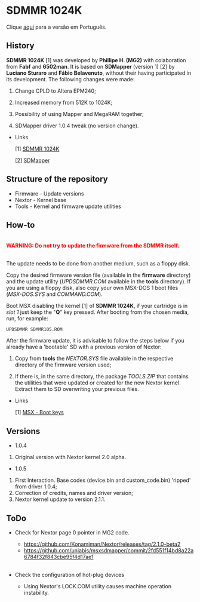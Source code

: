 # SDMMR 1024K

Clique [aqui](readme_pt-br.md) para a versão em Português.

## History

**SDMMR 1024K** [1] was developed by **Phillipe H. (MG2)** with colaboration from **Fabf** and **6502man**. It is based on **SDMapper** (version 1) [2] by **Luciano Sturaro** and **Fábio Belavenuto**, without their having participated in its development. The following changes were made:

1. Change CPLD to Altera EPM240;

2. Increased memory from 512K to 1024K;

3. Possibility of using Mapper and MegaRAM together;

4. SDMapper driver 1.0.4 tweak (no version change).
* Links
  
   [1] [SDMMR 1024K](http://mymsx2.free.fr/montages/Cartouche_SD_MMR_1024K/cartouche_sdmmr_1024k.html)
  
   [2] [SDMapper](https://github.com/fbelavenuto/msxsdmapper/)

## Structure of the repository

- Firmware - Update versions
- Nextor - Kernel base
- Tools - Kernel and firmware update utilities

## How-to

<br><span style="color:red">**WARNING: Do not try to update the firmware from the SDMMR itself.**</span><br><br>

The update needs to be done from another medium, such as a floppy disk.

Copy the desired firmware version file (available in the **firmware** directory) and the update utility (_UPDSDMMR.COM_ available in the **tools** directory). If you are using a floppy disk, also copy your own MSX-DOS 1 boot files (_MSX-DOS.SYS_ and _COMMAND.COM_).

Boot MSX disabling the kernel [1] of **SDMMR 1024K**, if your cartridge is in _slot 1_ just keep the "**Q**" key pressed. After booting from the chosen media, run, for example:

`UPDSDMMR SDMMR105.ROM`

After the firmware update, it is advisable to follow the steps below if you already have a 'bootable' SD with a previous version of Nextor:

1. Copy from **tools** the _NEXTOR.SYS_ file available in the respective directory of the firmware version used;

2. If there is, in the same directory, the package _TOOLS.ZIP_ that contains the utilities that were updated or created for the new Nextor kernel. Extract them to SD overwriting your previous files.
* Links
  
   [1] [MSX - Boot keys](https://www.msx.org/wiki/Boot_keys)

## Versions

* 1.0.4
1. Original version with Nextor kernel 2.0 alpha.
* 1.0.5
1. First Interaction. Base codes (device.bin and custom_code.bin) 'ripped' from driver 1.0.4;
2. Correction of credits, names and driver version;
3. Nextor kernel update to version 2.1.1.

## ToDo

* Check for Nextor page 0 pointer in MG2 code.
  
  - https://github.com/Konamiman/Nextor/releases/tag/2.1.0-beta2
  - https://github.com/uniabis/msxsdmapper/commit/2fd551f14bd8a22a6784f32f843cbe95f4d17ae1
    <br/><br/>

* Check the configuration of hot-plug devices
  
  - Using Nextor's LOCK.COM utility causes machine operation instability.